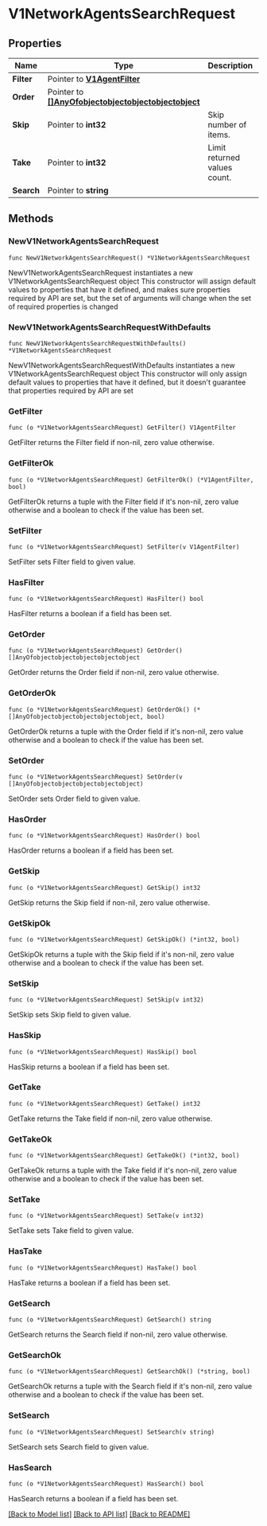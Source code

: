 # V1NetworkAgentsSearchRequest

## Properties

Name | Type | Description | Notes
------------ | ------------- | ------------- | -------------
**Filter** | Pointer to [**V1AgentFilter**](V1AgentFilter.md) |  | [optional] 
**Order** | Pointer to [**[]AnyOfobjectobjectobjectobjectobject**](AnyOfobjectobjectobjectobjectobject.md) |  | [optional] 
**Skip** | Pointer to **int32** | Skip number of items. | [optional] [default to 0]
**Take** | Pointer to **int32** | Limit returned values count. | [optional] [default to 20]
**Search** | Pointer to **string** |  | [optional] 

## Methods

### NewV1NetworkAgentsSearchRequest

`func NewV1NetworkAgentsSearchRequest() *V1NetworkAgentsSearchRequest`

NewV1NetworkAgentsSearchRequest instantiates a new V1NetworkAgentsSearchRequest object
This constructor will assign default values to properties that have it defined,
and makes sure properties required by API are set, but the set of arguments
will change when the set of required properties is changed

### NewV1NetworkAgentsSearchRequestWithDefaults

`func NewV1NetworkAgentsSearchRequestWithDefaults() *V1NetworkAgentsSearchRequest`

NewV1NetworkAgentsSearchRequestWithDefaults instantiates a new V1NetworkAgentsSearchRequest object
This constructor will only assign default values to properties that have it defined,
but it doesn't guarantee that properties required by API are set

### GetFilter

`func (o *V1NetworkAgentsSearchRequest) GetFilter() V1AgentFilter`

GetFilter returns the Filter field if non-nil, zero value otherwise.

### GetFilterOk

`func (o *V1NetworkAgentsSearchRequest) GetFilterOk() (*V1AgentFilter, bool)`

GetFilterOk returns a tuple with the Filter field if it's non-nil, zero value otherwise
and a boolean to check if the value has been set.

### SetFilter

`func (o *V1NetworkAgentsSearchRequest) SetFilter(v V1AgentFilter)`

SetFilter sets Filter field to given value.

### HasFilter

`func (o *V1NetworkAgentsSearchRequest) HasFilter() bool`

HasFilter returns a boolean if a field has been set.

### GetOrder

`func (o *V1NetworkAgentsSearchRequest) GetOrder() []AnyOfobjectobjectobjectobjectobject`

GetOrder returns the Order field if non-nil, zero value otherwise.

### GetOrderOk

`func (o *V1NetworkAgentsSearchRequest) GetOrderOk() (*[]AnyOfobjectobjectobjectobjectobject, bool)`

GetOrderOk returns a tuple with the Order field if it's non-nil, zero value otherwise
and a boolean to check if the value has been set.

### SetOrder

`func (o *V1NetworkAgentsSearchRequest) SetOrder(v []AnyOfobjectobjectobjectobjectobject)`

SetOrder sets Order field to given value.

### HasOrder

`func (o *V1NetworkAgentsSearchRequest) HasOrder() bool`

HasOrder returns a boolean if a field has been set.

### GetSkip

`func (o *V1NetworkAgentsSearchRequest) GetSkip() int32`

GetSkip returns the Skip field if non-nil, zero value otherwise.

### GetSkipOk

`func (o *V1NetworkAgentsSearchRequest) GetSkipOk() (*int32, bool)`

GetSkipOk returns a tuple with the Skip field if it's non-nil, zero value otherwise
and a boolean to check if the value has been set.

### SetSkip

`func (o *V1NetworkAgentsSearchRequest) SetSkip(v int32)`

SetSkip sets Skip field to given value.

### HasSkip

`func (o *V1NetworkAgentsSearchRequest) HasSkip() bool`

HasSkip returns a boolean if a field has been set.

### GetTake

`func (o *V1NetworkAgentsSearchRequest) GetTake() int32`

GetTake returns the Take field if non-nil, zero value otherwise.

### GetTakeOk

`func (o *V1NetworkAgentsSearchRequest) GetTakeOk() (*int32, bool)`

GetTakeOk returns a tuple with the Take field if it's non-nil, zero value otherwise
and a boolean to check if the value has been set.

### SetTake

`func (o *V1NetworkAgentsSearchRequest) SetTake(v int32)`

SetTake sets Take field to given value.

### HasTake

`func (o *V1NetworkAgentsSearchRequest) HasTake() bool`

HasTake returns a boolean if a field has been set.

### GetSearch

`func (o *V1NetworkAgentsSearchRequest) GetSearch() string`

GetSearch returns the Search field if non-nil, zero value otherwise.

### GetSearchOk

`func (o *V1NetworkAgentsSearchRequest) GetSearchOk() (*string, bool)`

GetSearchOk returns a tuple with the Search field if it's non-nil, zero value otherwise
and a boolean to check if the value has been set.

### SetSearch

`func (o *V1NetworkAgentsSearchRequest) SetSearch(v string)`

SetSearch sets Search field to given value.

### HasSearch

`func (o *V1NetworkAgentsSearchRequest) HasSearch() bool`

HasSearch returns a boolean if a field has been set.


[[Back to Model list]](../README.md#documentation-for-models) [[Back to API list]](../README.md#documentation-for-api-endpoints) [[Back to README]](../README.md)


